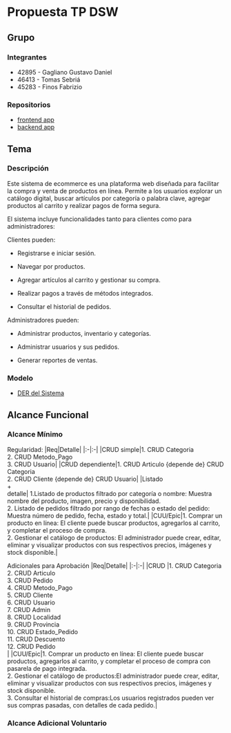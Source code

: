 # Propuesta TP DSW

## Grupo
### Integrantes
* 42895 - Gagliano Gustavo Daniel
* 46413 - Tomas Sebriá
* 45283 - Finos Fabrizio

### Repositorios
* [frontend app](https://github.com/daniel-gagliano/DSW-305-FrontEnd--Gagliano-Sebri-FinosDSW-305---Gagliano-Sebria-Finos)
* [backend app](https://github.com/daniel-gagliano/DSW-305-BackEnd--Gagliano-Sebri-FinosDSW-305---Gagliano-Sebria-Finos)


## Tema
### Descripción
Este sistema de ecommerce es una plataforma web diseñada para facilitar la compra y venta de productos en línea. Permite a los usuarios explorar un catálogo digital, buscar artículos por categoría o palabra clave, agregar productos al carrito y realizar pagos de forma segura.

El sistema incluye funcionalidades tanto para clientes como para administradores:

Clientes pueden:

* Registrarse e iniciar sesión.

* Navegar por productos.

* Agregar artículos al carrito y gestionar su compra.

* Realizar pagos a través de métodos integrados.

* Consultar el historial de pedidos.

Administradores pueden:

* Administrar productos, inventario y categorías.

* Administrar usuarios y sus pedidos.

* Generar reportes de ventas.

### Modelo
* [DER del Sistema](https://app.diagrams.net/#G1myYfXroVpWCHGZ4Tq-Q7noSUw5BcjAS2#%7B%22pageId%22%3A%22XESWSvZLTYiYK9NH1nre%22%7D)

## Alcance Funcional 

### Alcance Mínimo

Regularidad:
|Req|Detalle|
|:-|:-|
|CRUD simple|1. CRUD Categoria<br>2. CRUD Metodo_Pago<br>3. CRUD Usuario|
|CRUD dependiente|1. CRUD Articulo {depende de} CRUD Categoria<br>2. CRUD Cliente {depende de} CRUD Usuario|
|Listado<br>+<br>detalle| 1.Listado de productos filtrado por categoría o nombre: Muestra nombre del producto, imagen, precio y disponibilidad.<br>2. Listado de pedidos filtrado por rango de fechas o estado del pedido: Muestra número de pedido, fecha, estado y total.|
|CUU/Epic|1. Comprar un producto en línea: El cliente puede buscar productos, agregarlos al carrito, y completar el proceso de compra.<br>2. Gestionar el catálogo de productos: El administrador puede crear, editar, eliminar y visualizar productos con sus respectivos precios, imágenes y stock disponible.|


Adicionales para Aprobación
|Req|Detalle|
|:-|:-|
|CRUD |1. CRUD Categoria<br>2. CRUD Articulo<br>3. CRUD Pedido<br>4. CRUD Metodo_Pago<br>5. CRUD Cliente<br>6. CRUD Usuario<br>7. CRUD Admin<br>8. CRUD Localidad<br>9. CRUD Provincia<br>10. CRUD Estado_Pedido<br>11. CRUD Descuento<br>12. CRUD Pedido<br>|
|CUU/Epic|1. Comprar un producto en línea: El cliente puede buscar productos, agregarlos al carrito, y completar el proceso de compra con pasarela de pago integrada.<br>2. Gestionar el catálogo de productos:El administrador puede crear, editar, eliminar y visualizar productos con sus respectivos precios, imágenes y stock disponible.<br>3. Consultar el historial de compras:Los usuarios registrados pueden ver sus compras pasadas, con detalles de cada pedido.|


### Alcance Adicional Voluntario


